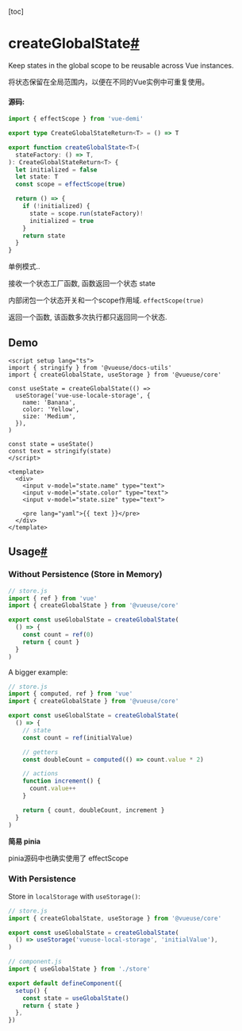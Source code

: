 [toc]

# createGlobalState[#](https://vueuse.org/shared/createGlobalState/#createglobalstate)

Keep states in the global scope to be reusable across Vue instances.

将状态保留在全局范围内，以便在不同的Vue实例中可重复使用。

#### 源码: 

```ts
import { effectScope } from 'vue-demi'

export type CreateGlobalStateReturn<T> = () => T

export function createGlobalState<T>(
  stateFactory: () => T,
): CreateGlobalStateReturn<T> {
  let initialized = false
  let state: T
  const scope = effectScope(true)

  return () => {
    if (!initialized) {
      state = scope.run(stateFactory)!
      initialized = true
    }
    return state
  }
}
```

单例模式..

接收一个状态工厂函数, 函数返回一个状态 state

内部闭包一个状态开关和一个scope作用域. `effectScope(true)`

返回一个函数, 该函数多次执行都只返回同一个状态.



## Demo

```vue
<script setup lang="ts">
import { stringify } from '@vueuse/docs-utils'
import { createGlobalState, useStorage } from '@vueuse/core'

const useState = createGlobalState(() =>
  useStorage('vue-use-locale-storage', {
    name: 'Banana',
    color: 'Yellow',
    size: 'Medium',
  }),
)

const state = useState()
const text = stringify(state)
</script>

<template>
  <div>
    <input v-model="state.name" type="text">
    <input v-model="state.color" type="text">
    <input v-model="state.size" type="text">

    <pre lang="yaml">{{ text }}</pre>
  </div>
</template>

```





## Usage[#](https://vueuse.org/shared/createGlobalState/#usage)

### Without Persistence (Store in Memory)

```ts
// store.js
import { ref } from 'vue'
import { createGlobalState } from '@vueuse/core'

export const useGlobalState = createGlobalState(
  () => {
    const count = ref(0)
    return { count }
  }
)

```

A bigger example:

```ts
// store.js
import { computed, ref } from 'vue'
import { createGlobalState } from '@vueuse/core'

export const useGlobalState = createGlobalState(
  () => {
    // state
    const count = ref(initialValue)

    // getters
    const doubleCount = computed(() => count.value * 2)

    // actions
    function increment() {
      count.value++
    }

    return { count, doubleCount, increment }
  }
)
```

**简易 pinia**

pinia源码中也确实使用了 effectScope



### With Persistence

Store in `localStorage` with `useStorage()`:

```ts
// store.js
import { createGlobalState, useStorage } from '@vueuse/core'

export const useGlobalState = createGlobalState(
  () => useStorage('vueuse-local-storage', 'initialValue'),
)
```

```ts
// component.js
import { useGlobalState } from './store'

export default defineComponent({
  setup() {
    const state = useGlobalState()
    return { state }
  },
})
```

